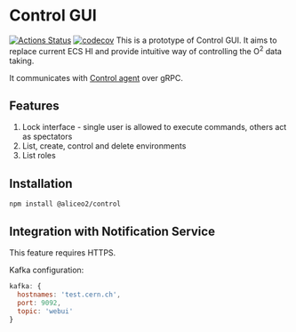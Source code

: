 # Control GUI

[![Actions Status](https://github.com/AliceO2Group/WebUi/workflows/Control/badge.svg)](https://github.com/AliceO2Group/WebUi/actions)
[![codecov](https://codecov.io/gh/AliceO2Group/WebUi/branch/dev/graph/badge.svg?flag=control)](https://codecov.io/gh/AliceO2Group/WebUi)
This is a prototype of Control GUI. It aims to replace current ECS HI and provide intuitive way of controlling the O<sup>2</sup> data taking.

It communicates with [Control agent](https://github.com/AliceO2Group/Control) over gRPC.

## Features
1. Lock interface - single user is allowed to execute commands, others act as spectators
2. List, create, control and delete environments
3. List roles

## Installation
```
npm install @aliceo2/control
```

## Integration with Notification Service

This feature requires HTTPS.

Kafka configuration:
```javascript
kafka: {
  hostnames: 'test.cern.ch',
  port: 9092,
  topic: 'webui'
}
```
